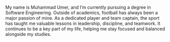 My name is Muhammad Umer, and I’m currently pursuing a degree in Software Engineering. Outside of academics, football has always been a major passion of mine. As a dedicated player and team captain, the sport has taught me valuable lessons in leadership, discipline, and teamwork. It continues to be a key part of my life, helping me stay focused and balanced alongside my studies.
